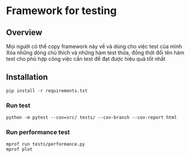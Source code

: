 # Framework for testing

## Overview
Mọi người có thể copy framework này về và dùng cho việc test của mình
Xóa những dòng chú thích và những hàm test thừa, đồng thời đổi tên hàm test cho phù hợp công việc cần test để đạt được hiệu quả tốt nhất 

## Installation
```
pip install -r requirements.txt
```

### Run test 
```
python -m pytest --cov=src/ tests/ --cov-branch --cov-report html
```

### Run performance test
```
mprof run tests/performance.py
mprof plot
```